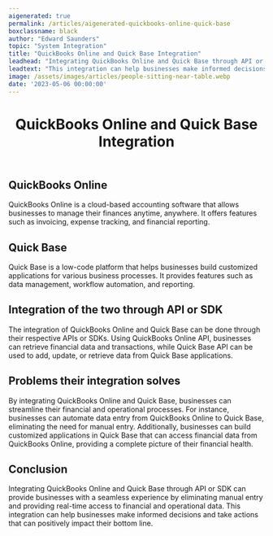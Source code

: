 ```yaml
---
aigenerated: true
permalink: /articles/aigenerated-quickbooks-online-quick-base
boxclassname: black
author: "Edward Saunders"
topic: "System Integration"
title: "QuickBooks Online and Quick Base Integration"
leadhead: "Integrating QuickBooks Online and Quick Base through API or SDK can provide businesses with a seamless experience by eliminating manual entry and providing real-time access to financial and operational data"
leadtext: "This integration can help businesses make informed decisions and take actions that can positively impact their bottom line."
image: /assets/images/articles/people-sitting-near-table.webp
date: '2023-05-06 00:00:00'
---
```

<div class="arttext">	<header>
		<h1>QuickBooks Online and Quick Base Integration</h1>
	</header>
	<section>
		<h2>QuickBooks Online</h2>
		<p>
			QuickBooks Online is a cloud-based accounting software that allows businesses to manage their finances anytime, anywhere. It offers features such as invoicing, expense tracking, and financial reporting.
		</p>
	</section>
	<section>
		<h2>Quick Base</h2>
		<p>
			Quick Base is a low-code platform that helps businesses build customized applications for various business processes. It provides features such as data management, workflow automation, and reporting.
		</p>
	</section>
	<section>
		<h2>Integration of the two through API or SDK</h2>
		<p>
			The integration of QuickBooks Online and Quick Base can be done through their respective APIs or SDKs. Using QuickBooks Online API, businesses can retrieve financial data and transactions, while Quick Base API can be used to add, update, or retrieve data from Quick Base applications.
		</p>
	</section>
	<section>
		<h2>Problems their integration solves</h2>
		<p>
			By integrating QuickBooks Online and Quick Base, businesses can streamline their financial and operational processes. For instance, businesses can automate data entry from QuickBooks Online to Quick Base, eliminating the need for manual entry. Additionally, businesses can build customized applications in Quick Base that can access financial data from QuickBooks Online, providing a complete picture of their financial health.
		</p>
	</section>
	<section>
		<h2>Conclusion</h2>
		<p>
			Integrating QuickBooks Online and Quick Base through API or SDK can provide businesses with a seamless experience by eliminating manual entry and providing real-time access to financial and operational data. This integration can help businesses make informed decisions and take actions that can positively impact their bottom line. 
		</p>
	</section>
</div>